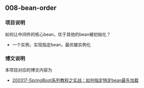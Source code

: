 ## 008-bean-order

### 项目说明

如何让中间件的核心bean，优于其他的bean被初始化？

- 一个实例，实现指定bean，最优被实例化

### 博文说明

本项目对应的博文内容为

- [200317-SpringBoot系列教程之实战：如何指定特定bean最先加载](http://spring.hhui.top/spring-blog/2020/03/17/200317-SpringBoot%E7%B3%BB%E5%88%97%E6%95%99%E7%A8%8B%E4%B9%8B%E5%AE%9E%E6%88%98%EF%BC%9A%E5%A6%82%E4%BD%95%E6%8C%87%E5%AE%9A%E7%89%B9%E5%AE%9Abean%E6%9C%80%E5%85%88%E5%8A%A0%E8%BD%BD/)